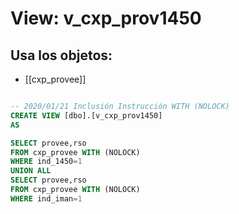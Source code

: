 # View: v_cxp_prov1450

## Usa los objetos:
- [[cxp_provee]]

```sql

-- 2020/01/21 Inclusión Instrucción WITH (NOLOCK)
CREATE VIEW [dbo].[v_cxp_prov1450]
AS

SELECT provee,rso
FROM cxp_provee WITH (NOLOCK)
WHERE ind_1450=1
UNION ALL
SELECT provee,rso
FROM cxp_provee WITH (NOLOCK)
WHERE ind_iman=1

```
